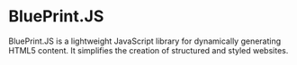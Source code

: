 # BluePrint.JS
BluePrint.JS is a lightweight JavaScript library for dynamically generating HTML5 content. It simplifies the creation of structured and styled websites.
